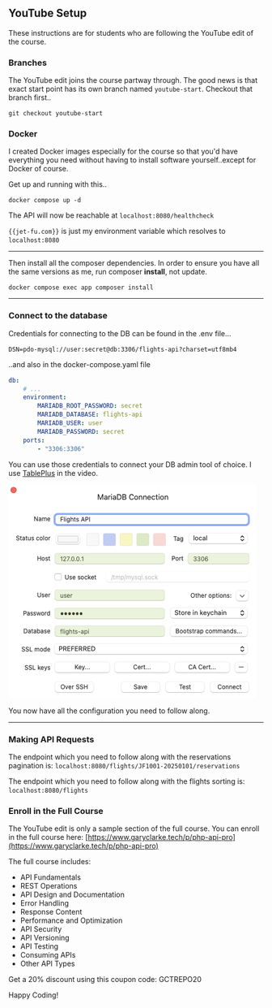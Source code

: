## YouTube Setup

These instructions are for students who are following the YouTube edit of the course.

### Branches

The YouTube edit joins the course partway through. The good news is that exact start point has its own branch named `youtube-start`. Checkout that branch first..
```shell
git checkout youtube-start
```

### Docker

I created Docker images especially for the course so that you'd have everything you need without having to install software yourself..except for Docker of course.

Get up and running with this..
```shell
docker compose up -d
```

The API will now be reachable at `localhost:8080/healthcheck` 

`{{jet-fu.com}}` is just my environment variable which resolves to `localhost:8080`

---

Then install all the composer dependencies. In order to ensure you have all the same versions as me, run composer __install__, not update. 
```shell
docker compose exec app composer install
```

---

### Connect to the database

Credentials for connecting to the DB can be found in the .env file...
```.dotenv
DSN=pdo-mysql://user:secret@db:3306/flights-api?charset=utf8mb4
```

..and also in the docker-compose.yaml file
```yaml
db:
    # ...
    environment:
        MARIADB_ROOT_PASSWORD: secret
        MARIADB_DATABASE: flights-api
        MARIADB_USER: user
        MARIADB_PASSWORD: secret
    ports:
        - "3306:3306"
```

You can use those credentials to connect your DB admin tool of choice. I use [TablePlus](https://tableplus.com/) in the video.

![DB connection creds](doc/flights-api.png "Connecting to the database")

You now have all the configuration you need to follow along.

---

### Making API Requests
The endpoint which you need to follow along with the reservations pagination is:
`localhost:8080/flights/JF1001-20250101/reservations`

The endpoint which you need to follow along with the flights sorting is:
`localhost:8080/flights`

### Enroll in the Full Course
The YouTube edit is only a sample section of the full course. You can enroll in the full course here:
[https://www.garyclarke.tech/p/php-api-pro](https://www.garyclarke.tech/p/php-api-pro) 

The full course includes:
* API Fundamentals
* REST Operations
* API Design and Documentation
* Error Handling
* Response Content
* Performance and Optimization
* API Security
* API Versioning
* API Testing
* Consuming APIs
* Other API Types

Get a 20% discount using this coupon code: GCTREPO20

Happy Coding!

